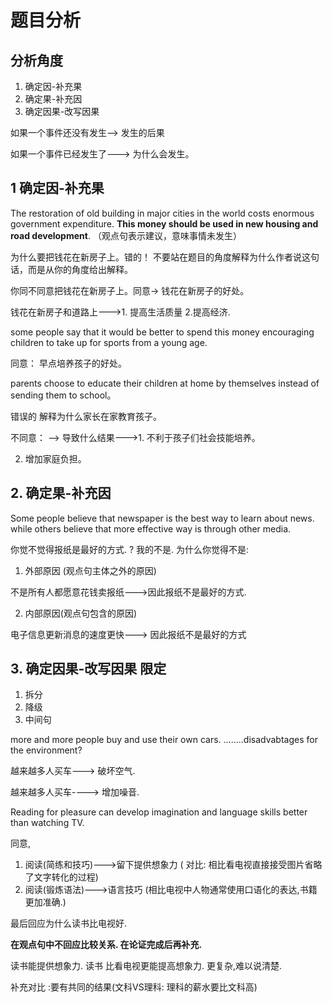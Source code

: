 # 题目分析

##  分析角度

1.  确定因-补充果
2.  确定果-补充因
3.  确定因果-改写因果



如果一个事件还没有发生--> 发生的后果

如果一个事件已经发生了---> 为什么会发生。

## 1  确定因-补充果 



The restoration of old building in major cities in the world costs enormous government expenditure. **This money should be used in  new housing and road development**.  （观点句表示建议，意味事情未发生）

为什么要把钱花在新房子上。错的！ 不要站在题目的角度解释为什么作者说这句话，而是从你的角度给出解释。

你同不同意把钱花在新房子上。同意-> 钱花在新房子的好处。

钱花在新房子和道路上--->1. 提高生活质量 2.提高经济.  



some people say that it would be better to spend this money encouraging children to take up for sports from a young age.

同意： 早点培养孩子的好处。



parents choose to educate their children at home by themselves instead of sending them to school。

错误的 解释为什么家长在家教育孩子。

不同意： ——> 导致什么结果--->1. 不利于孩子们社会技能培养。

2. 增加家庭负担。





## 2. 确定果-补充因

Some people believe that newspaper is the best way to learn about news. while others believe that more effective way is through other media.

你觉不觉得报纸是最好的方式. ? 我的不是. 为什么你觉得不是: 

1. 外部原因 (观点句主体之外的原因)

不是所有人都愿意花钱卖报纸--->因此报纸不是最好的方式.

2. 内部原因(观点句包含的原因)

电子信息更新消息的速度更快---> 因此报纸不是最好的方式



## 3. 确定因果-改写因果 限定

1. 拆分
2. 降级
3. 中间句

more and more people buy and use their own cars. ........disadvabtages for the environment?

越来越多人买车---> 破坏空气.

越来越多人买车----> 增加噪音.



Reading for pleasure can develop imagination and language skills better than watching TV.

同意,

1. 阅读(简练和技巧)--->留下提供想象力                                        ( 对比: 相比看电视直接接受图片省略了文字转化的过程)
2.  阅读(锻炼语法)--->语言技巧                               (相比电视中人物通常使用口语化的表达,书籍更加准确.)

最后回应为什么读书比电视好.

**在观点句中不回应比较关系. 在论证完成后再补充.**

读书能提供想象力. 读书 比看电视更能提高想象力. 更复杂,难以说清楚.

补充对比 :要有共同的结果(文科VS理科: 理科的薪水要比文科高)

 









